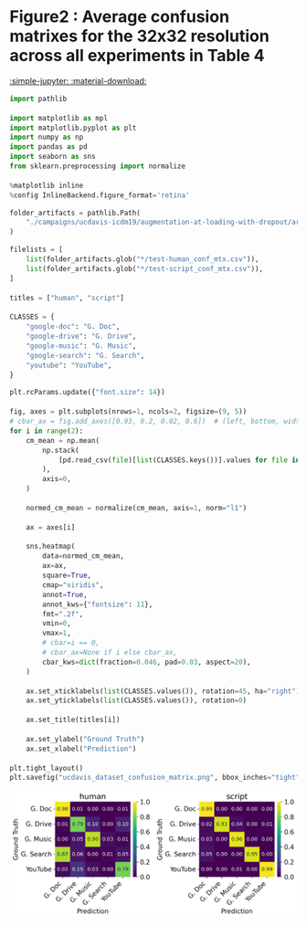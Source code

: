 # Figure2 : Average confusion matrixes for the 32x32 resolution across all experiments in Table 4

[:simple-jupyter: :material-download:](../../paper_tables_and_figures/figure2_confusion_matrix_supervised_setting/figure2_confusion_matrix_supervised_setting.ipynb)


```python
import pathlib

import matplotlib as mpl
import matplotlib.pyplot as plt
import numpy as np
import pandas as pd
import seaborn as sns
from sklearn.preprocessing import normalize

%matplotlib inline
%config InlineBackend.figure_format='retina'
```


```python
folder_artifacts = pathlib.Path(
    "./campaigns/ucdavis-icdm19/augmentation-at-loading-with-dropout/artifacts/"
)
```


```python
filelists = [
    list(folder_artifacts.glob("*/test-human_conf_mtx.csv")),
    list(folder_artifacts.glob("*/test-script_conf_mtx.csv")),
]

titles = ["human", "script"]

CLASSES = {
    "google-doc": "G. Doc",
    "google-drive": "G. Drive",
    "google-music": "G. Music",
    "google-search": "G. Search",
    "youtube": "YouTube",
}
```


```python
plt.rcParams.update({"font.size": 14})

fig, axes = plt.subplots(nrows=1, ncols=2, figsize=(9, 5))
# cbar_ax = fig.add_axes([0.93, 0.2, 0.02, 0.6])  # (left, bottom, width, height)
for i in range(2):
    cm_mean = np.mean(
        np.stack(
            [pd.read_csv(file)[list(CLASSES.keys())].values for file in filelists[i]]
        ),
        axis=0,
    )

    normed_cm_mean = normalize(cm_mean, axis=1, norm="l1")

    ax = axes[i]

    sns.heatmap(
        data=normed_cm_mean,
        ax=ax,
        square=True,
        cmap="viridis",
        annot=True,
        annot_kws={"fontsize": 11},
        fmt=".2f",
        vmin=0,
        vmax=1,
        # cbar=i == 0,
        # cbar_ax=None if i else cbar_ax,
        cbar_kws=dict(fraction=0.046, pad=0.03, aspect=20),
    )

    ax.set_xticklabels(list(CLASSES.values()), rotation=45, ha="right")
    ax.set_yticklabels(list(CLASSES.values()), rotation=0)

    ax.set_title(titles[i])

    ax.set_ylabel("Ground Truth")
    ax.set_xlabel("Prediction")

plt.tight_layout()
plt.savefig("ucdavis_dataset_confusion_matrix.png", bbox_inches="tight", dpi=150)
```


    
![png](figure2_confusion_matrix_supervised_setting_files/figure2_confusion_matrix_supervised_setting_5_0.png)
    



```python

```
